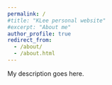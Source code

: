 ```yaml
---
permalink: /
#title: "KLee personal website"
#excerpt: "About me"
author_profile: true
redirect_from: 
  - /about/
  - /about.html
---
```


My description goes here.

